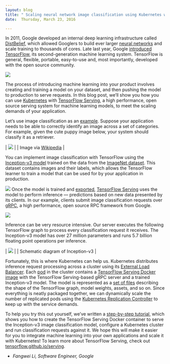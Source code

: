 ```yaml
---
layout: blog
title: " Scaling neural network image classification using Kubernetes with TensorFlow Serving  "
date:  Thursday, March 23, 2016 

---
```

In 2011, Google developed an internal deep learning infrastructure called [DistBelief](http://research.google.com/pubs/pub40565.html), which allowed Googlers to build ever larger [neural networks](https://en.wikipedia.org/wiki/Artificial_neural_network) and scale training to thousands of cores. Late last year, Google [introduced TensorFlow](http://googleresearch.blogspot.com/2015/11/tensorflow-googles-latest-machine_9.html), its second-generation machine learning system. TensorFlow is general, flexible, portable, easy-to-use and, most importantly, developed with the open source community.

[![](https://4.bp.blogspot.com/-PDRpnk823Ps/VvHJH3vIyKI/AAAAAAAAA4g/adIWZPfa2W4ObtIaWNbhpl8UyIwk9R7xg/s320/tensorflowserving-4.png)](https://4.bp.blogspot.com/-PDRpnk823Ps/VvHJH3vIyKI/AAAAAAAAA4g/adIWZPfa2W4ObtIaWNbhpl8UyIwk9R7xg/s1600/tensorflowserving-4.png)
  
The process of introducing machine learning into your product involves creating and training a model on your dataset, and then pushing the model to production to serve requests. In this blog post, we’ll show you how you can use [Kubernetes](http://kubernetes.io/) with [TensorFlow Serving](http://googleresearch.blogspot.com/2016/02/running-your-models-in-production-with.html), a high performance, open source serving system for machine learning models, to meet the scaling demands of your application.  
  
Let’s use image classification as an [example](https://tensorflow.github.io/serving/serving_inception). Suppose your application needs to be able to correctly identify an image across a set of categories. For example, given the cute puppy image below, your system should classify it as a retriever.  

| [![](https://3.bp.blogspot.com/-rUuOetJfoLc/VvHJHgDYusI/AAAAAAAAA4c/qO9xhVk4iH8EhrSqt3eZbqNGVQXH5fmCg/s320/tensorflowserving-2.png)](https://3.bp.blogspot.com/-rUuOetJfoLc/VvHJHgDYusI/AAAAAAAAA4c/qO9xhVk4iH8EhrSqt3eZbqNGVQXH5fmCg/s1600/tensorflowserving-2.png) |
| Image via [Wikipedia](https://commons.wikimedia.org/wiki/File:Golde33443.jpg) |

You can implement image classification with TensorFlow using the [Inception-v3 model](http://googleresearch.blogspot.com/2016/03/train-your-own-image-classifier-with.html) trained on the data from the [ImageNet dataset](http://www.image-net.org/). This dataset contains images and their labels, which allows the TensorFlow learner to train a model that can be used for by your application in production.  

[![](https://4.bp.blogspot.com/-oaJYNPqiqIc/VvHJH2Z19cI/AAAAAAAAA4k/xq8m0kqRIOUewTZLDvzjPh6YLHG4MxdSQ/s640/tensorflowserving-1.png)](https://4.bp.blogspot.com/-oaJYNPqiqIc/VvHJH2Z19cI/AAAAAAAAA4k/xq8m0kqRIOUewTZLDvzjPh6YLHG4MxdSQ/s1600/tensorflowserving-1.png)
Once the model is trained and [exported](https://github.com/tensorflow/serving/blob/master/tensorflow_serving/session_bundle/exporter.py), [TensorFlow Serving](https://tensorflow.github.io/serving/) uses the model to perform inference&nbsp;—&nbsp;predictions based on new data presented by its clients. In our example, clients submit image classification requests over [gRPC](http://www.grpc.io/), a high performance, open source RPC framework from Google.  

[![](https://4.bp.blogspot.com/-g2S3V47h7BY/VvHJIkBlTiI/AAAAAAAAA4o/wISpFzB6kvIZxJHlnmM7-XYzZYl1YFfDA/s320/tensorflowserving-5.png)](https://4.bp.blogspot.com/-g2S3V47h7BY/VvHJIkBlTiI/AAAAAAAAA4o/wISpFzB6kvIZxJHlnmM7-XYzZYl1YFfDA/s1600/tensorflowserving-5.png)
  
Inference can be very resource intensive. Our server executes the following TensorFlow graph to process every classification request it receives. The Inception-v3 model has over 27 million parameters and runs 5.7 billion floating point operations per inference.  

| [![](https://2.bp.blogspot.com/-Gcb6gxzqDkE/VvHJHE7yD3I/AAAAAAAAA4Y/4EZD83OV_8goqodV2pcaQKYeinokf9UuA/s640/tensorflowserving-3.png)](https://2.bp.blogspot.com/-Gcb6gxzqDkE/VvHJHE7yD3I/AAAAAAAAA4Y/4EZD83OV_8goqodV2pcaQKYeinokf9UuA/s1600/tensorflowserving-3.png) |
| Schematic diagram of Inception-v3 |

Fortunately, this is where Kubernetes can help us. Kubernetes distributes inference request processing across a cluster using its [External Load Balancer](http://kubernetes.io/docs/user-guide/load-balancer/). Each [pod](http://kubernetes.io/docs/user-guide/pods/) in the cluster contains a [TensorFlow Serving Docker image](https://tensorflow.github.io/serving/docker) with the TensorFlow Serving-based gRPC server and a trained Inception-v3 model. The model is represented as a [set of files](https://github.com/tensorflow/serving/blob/master/tensorflow_serving/session_bundle/README.md) describing the shape of the TensorFlow graph, model weights, assets, and so on. Since everything is neatly packaged together, we can dynamically scale the number of replicated pods using the [Kubernetes Replication Controller](http://kubernetes.io/docs/user-guide/replication-controller/operations/) to keep up with the service demands.  
  
To help you try this out yourself, we’ve written a [step-by-step tutorial](https://tensorflow.github.io/serving/serving_inception), which shows you how to create the TensorFlow Serving Docker container to serve the Inception-v3 image classification model, configure a Kubernetes cluster and run classification requests against it. We hope this will make it easier for you to integrate machine learning into your own applications and scale it with Kubernetes! To learn more about TensorFlow Serving, check out [tensorflow.github.io/serving](http://tensorflow.github.io/serving).&nbsp;  
  
- _Fangwei Li, Software Engineer, Google_